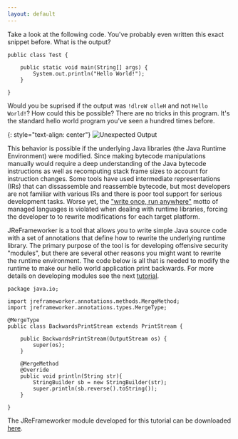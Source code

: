 ```yaml
---
layout: default
---
```


Take a look at the following code. You've probably even written this exact snippet before. What is the output?

	public class Test {
	
		public static void main(String[] args) {
			System.out.println("Hello World!");
		}
		
	}

Would you be suprised if the output was `!dlroW olleH` and not `Hello World!`?  How could this be possible?  There are no tricks in this program.  It's the standard hello world program you've seen a hundred times before.

{: style="text-align: center"}
![Unexpected Output](/JReFrameworker/tutorial/hello_world_images/BackwardsHelloWorld.png)

This behavior is possible if the underlying Java libraries (the Java Runtime Environment) were modified. Since making bytecode manipulations manually would require a deep understanding of the Java bytecode instructions as well as recomputing stack frame sizes to account for instruction changes. Some tools have used intermediate representations (IRs) that can dissassemble and reassemble bytecode, but most developers are not familiar with various IRs and there is poor tool support for serious development tasks.  Worse yet, the ["write once, run anywhere"](https://en.wikipedia.org/wiki/Write_once,_run_anywhere) motto of managed languages is violated when dealing with runtime libraries, forcing the developer to to rewrite modifications for each target platform.

JReFrameworker is a tool that allows you to write simple Java source code with a set of annotations that define how to rewrite the underlying runtime library.  The primary purpose of the tool is for developing offensive security "modules", but there are several other reasons you might want to rewrite the runtime environment.  The code below is all that is needed to modify the runtime to make our hello world application print backwards.  For more details on developing modules see the next [tutorial](/JReFrameworker/tutorial/hidden_file).

	package java.io;
	
	import jreframeworker.annotations.methods.MergeMethod;
	import jreframeworker.annotations.types.MergeType;
	
	@MergeType
	public class BackwardsPrintStream extends PrintStream {
	
		public BackwardsPrintStream(OutputStream os) {
			super(os);
		}
		
		@MergeMethod
		@Override
		public void println(String str){
			StringBuilder sb = new StringBuilder(str);
			super.println(sb.reverse().toString());
		}
	
	}

The JReFrameworker module developed for this tutorial can be downloaded [here](/JReFrameworker/module/HelloWorld.zip).
